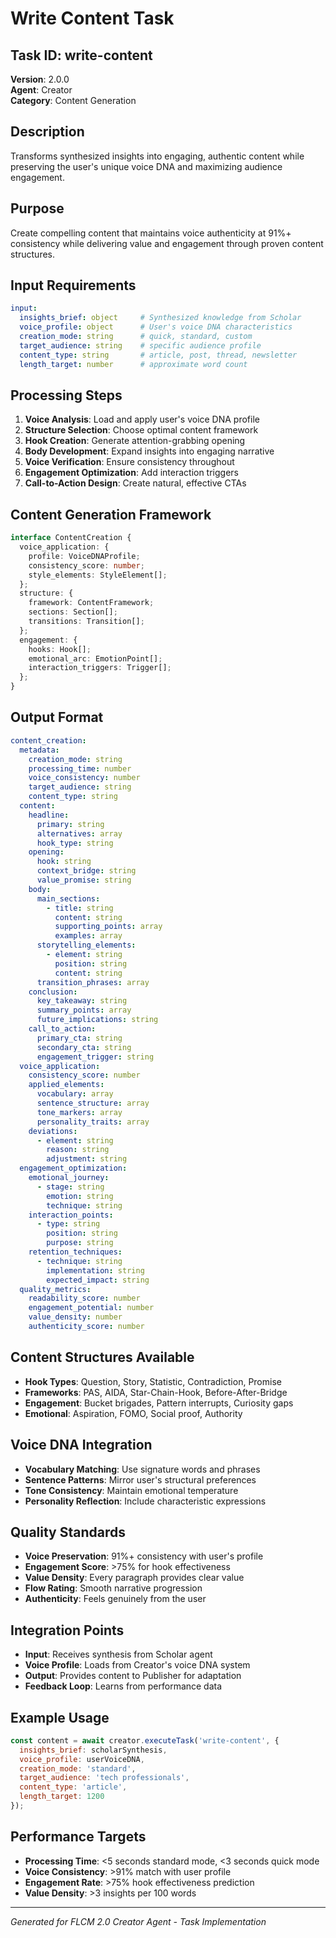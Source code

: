 # Write Content Task

## Task ID: write-content
**Version**: 2.0.0  
**Agent**: Creator  
**Category**: Content Generation  

## Description
Transforms synthesized insights into engaging, authentic content while preserving the user's unique voice DNA and maximizing audience engagement.

## Purpose
Create compelling content that maintains voice authenticity at 91%+ consistency while delivering value and engagement through proven content structures.

## Input Requirements
```yaml
input:
  insights_brief: object     # Synthesized knowledge from Scholar
  voice_profile: object      # User's voice DNA characteristics
  creation_mode: string      # quick, standard, custom
  target_audience: string    # specific audience profile
  content_type: string       # article, post, thread, newsletter
  length_target: number      # approximate word count
```

## Processing Steps
1. **Voice Analysis**: Load and apply user's voice DNA profile
2. **Structure Selection**: Choose optimal content framework
3. **Hook Creation**: Generate attention-grabbing opening
4. **Body Development**: Expand insights into engaging narrative
5. **Voice Verification**: Ensure consistency throughout
6. **Engagement Optimization**: Add interaction triggers
7. **Call-to-Action Design**: Create natural, effective CTAs

## Content Generation Framework
```typescript
interface ContentCreation {
  voice_application: {
    profile: VoiceDNAProfile;
    consistency_score: number;
    style_elements: StyleElement[];
  };
  structure: {
    framework: ContentFramework;
    sections: Section[];
    transitions: Transition[];
  };
  engagement: {
    hooks: Hook[];
    emotional_arc: EmotionPoint[];
    interaction_triggers: Trigger[];
  };
}
```

## Output Format
```yaml
content_creation:
  metadata:
    creation_mode: string
    processing_time: number
    voice_consistency: number
    target_audience: string
    content_type: string
  content:
    headline:
      primary: string
      alternatives: array
      hook_type: string
    opening:
      hook: string
      context_bridge: string
      value_promise: string
    body:
      main_sections:
        - title: string
          content: string
          supporting_points: array
          examples: array
      storytelling_elements:
        - element: string
          position: string
          content: string
      transition_phrases: array
    conclusion:
      key_takeaway: string
      summary_points: array
      future_implications: string
    call_to_action:
      primary_cta: string
      secondary_cta: string
      engagement_trigger: string
  voice_application:
    consistency_score: number
    applied_elements:
      vocabulary: array
      sentence_structure: array
      tone_markers: array
      personality_traits: array
    deviations:
      - element: string
        reason: string
        adjustment: string
  engagement_optimization:
    emotional_journey:
      - stage: string
        emotion: string
        technique: string
    interaction_points:
      - type: string
        position: string
        purpose: string
    retention_techniques:
      - technique: string
        implementation: string
        expected_impact: string
  quality_metrics:
    readability_score: number
    engagement_potential: number
    value_density: number
    authenticity_score: number
```

## Content Structures Available
- **Hook Types**: Question, Story, Statistic, Contradiction, Promise
- **Frameworks**: PAS, AIDA, Star-Chain-Hook, Before-After-Bridge
- **Engagement**: Bucket brigades, Pattern interrupts, Curiosity gaps
- **Emotional**: Aspiration, FOMO, Social proof, Authority

## Voice DNA Integration
- **Vocabulary Matching**: Use signature words and phrases
- **Sentence Patterns**: Mirror user's structural preferences
- **Tone Consistency**: Maintain emotional temperature
- **Personality Reflection**: Include characteristic expressions

## Quality Standards
- **Voice Preservation**: 91%+ consistency with user's profile
- **Engagement Score**: >75% for hook effectiveness
- **Value Density**: Every paragraph provides clear value
- **Flow Rating**: Smooth narrative progression
- **Authenticity**: Feels genuinely from the user

## Integration Points
- **Input**: Receives synthesis from Scholar agent
- **Voice Profile**: Loads from Creator's voice DNA system
- **Output**: Provides content to Publisher for adaptation
- **Feedback Loop**: Learns from performance data

## Example Usage
```javascript
const content = await creator.executeTask('write-content', {
  insights_brief: scholarSynthesis,
  voice_profile: userVoiceDNA,
  creation_mode: 'standard',
  target_audience: 'tech professionals',
  content_type: 'article',
  length_target: 1200
});
```

## Performance Targets
- **Processing Time**: <5 seconds standard mode, <3 seconds quick mode
- **Voice Consistency**: >91% match with user profile
- **Engagement Rate**: >75% hook effectiveness prediction
- **Value Density**: >3 insights per 100 words

---
*Generated for FLCM 2.0 Creator Agent - Task Implementation*